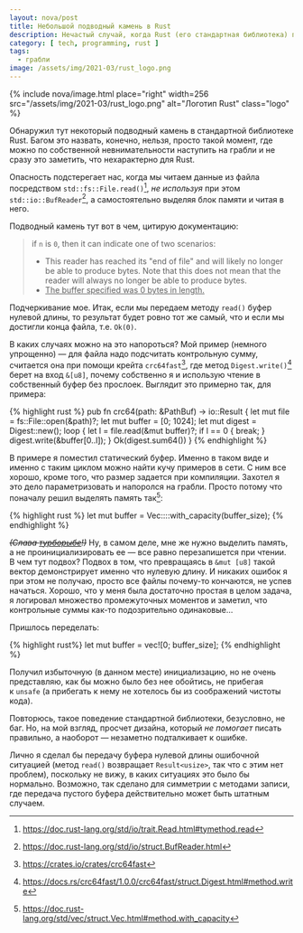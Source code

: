 ```yaml
---
layout: nova/post
title: Небольшой подводный камень в Rust
description: Нечастый случай, когда Rust (его стандартная библиотека) прямо-таки подталкивает сделать ошибку по невнимательности при чтении из файла в вектор.
category: [ tech, programming, rust ]
tags:
  - грабли
image: /assets/img/2021-03/rust_logo.png
---
```

{% include nova/image.html place="right" width=256 src="/assets/img/2021-03/rust_logo.png" alt="Логотип Rust" class="logo" %}

Обнаружил тут некоторый подводный камень в стандартной библиотеке Rust. Багом это назвать, конечно, нельзя,
просто такой момент, где можно по собственной невнимательности наступить на грабли и не сразу это заметить, что
нехарактерно для Rust.

Опасность подстерегает нас, когда мы читаем данные из файла посредством `std::​fs::​File.read()`[^read], *не используя*
при этом `std::io::BufReader`[^bufreader], а самостоятельно выделяя блок памяти и читая в него.

Подводный камень тут вот в чем, цитирую документацию:

> if `n` is `0`, then it can indicate one of two scenarios:
>
> * This reader has reached its "end of file" and will likely no longer be able to produce bytes. Note that this
>   does not mean that the reader will always no longer be able to produce bytes.
> * <u>The buffer specified was 0 bytes in length.</u>

Подчеркивание мое. Итак, если мы передаем методу `read()` буфер нулевой длины, то результат будет ровно тот же самый,
что и если мы достигли конца файла, т.е. `Ok(0)`.

<!--more-->

В каких случаях можно на это напороться? Мой пример (немного упрощенно) — для файла надо подсчитать контрольную сумму,
считается она при помощи крейта `crc64fast`[^crc64fast], где метод `Digest.write()`[^write] берет на вход `&[u8]`, почему
собственно я и использую чтение в собственный буфер без прослоек. Выглядит это примерно так, для примера:

{% highlight rust %}
pub fn crc64(path: &PathBuf) -> io::Result<u64> {
  let mut file = fs::File::open(&path)?;
  let mut buffer = [0; 1024];
  let mut digest = Digest::new();
  loop {
    let l = file.read(&mut buffer)?;
    if l == 0 {
      break;
    }
    digest.write(&buffer[0..l]);
  }
  Ok(digest.sum64())
}
{% endhighlight %}

В примере я поместил статический буфер. Именно в таком виде и именно с таким циклом можно найти кучу примеров в сети.
С ним все хорошо, кроме того, что размер задается при компиляции. Захотел я это дело параметризовать и напоролся на гра­б­ли.
Просто потому что поначалу решил выделять память так[^wc]:

{% highlight rust %}
let mut buffer = Vec::<u8>::with_capacity(buffer_size);
{% endhighlight %}

~~*(Слава [турборыбе][turbofish]!)*~~ Ну, в самом деле, мне же нужно выделить память, а не проинициализировать ее — все равно перезапишется
при чтении. В чем тут подвох? Подвох в том, что превращаясь в `&mut [u8]` такой вектор демонстрирует именно что нулевую
длину. И никаких ошибок я при этом не получаю, просто все файлы почему-то кончаются, не успев начаться. Хорошо, что у меня
была достаточно простая в целом задача, я логировал множество промежуточных моментов и заметил, что контрольные суммы как-то
подозрительно одинаковые...

Пришлось переделать:

{% highlight rust%}
let mut buffer = vec![0; buffer_size];
{% endhighlight %}

Получил избыточную (в данном месте) инициализацию, но не очень представляю, как бы можно было без нее обойтись, не прибегая
к `unsafe` (а прибегать к нему не хотелось бы из соображений чистоты кода).

Повторюсь, такое поведение стандартной библиотеки, безусловно, не баг. Но, на мой взгляд, просчет дизайна, который
*не помогает* писать правильно, а наоборот — незаметно подталкивает к ошибке.

Лично я сделал бы передачу буфера нулевой длины ошибочной ситуацией (метод `read()` возвращает `Result<usize>`, так что
с этим нет проблем), поскольку не вижу, в каких ситуациях это было бы нормально. Возможно, так сделано для симметрии
с методами записи, где передача пустого буфера действительно может быть штатным случаем.


[logo]: /assets/img/2021-03/rust_logo.png

[^crc64fast]: <https://crates.io/crates/crc64fast>
[^read]: <https://doc.rust-lang.org/std/io/trait.Read.html#tymethod.read>
[^write]: <https://docs.rs/crc64fast/1.0.0/crc64fast/struct.Digest.html#method.write>
[^bufreader]: <https://doc.rust-lang.org/std/io/struct.BufReader.html>
[^wc]: <https://doc.rust-lang.org/std/vec/struct.Vec.html#method.with_capacity>

[turbofish]: https://turbo.fish/
